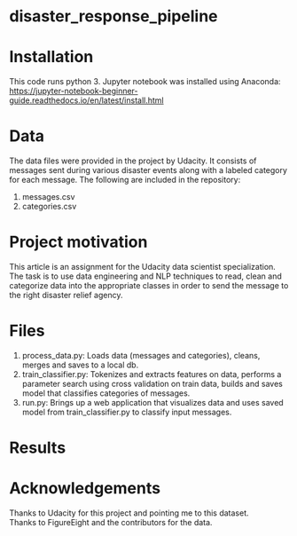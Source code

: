 # disaster_response_pipeline

# Installation
This code runs python 3.
Jupyter notebook was installed using Anaconda: https://jupyter-notebook-beginner-guide.readthedocs.io/en/latest/install.html <br />

# Data
The data files were provided in the project by Udacity. It consists of messages sent during various disaster events
along with a labeled category for each message. The following are included in the repository:
1. messages.csv
2. categories.csv

# Project motivation
This article is an assignment for the Udacity data scientist specialization. The task is to use data engineering and NLP
techniques to read, clean and categorize data into the appropriate classes in order to send the message to the
right disaster relief agency.

# Files
1. process_data.py: Loads data (messages and categories), cleans, merges and saves to a local db.
2. train_classifier.py: Tokenizes and extracts features on data, performs a parameter search using cross validation on
                        train data, builds and saves model that classifies categories of messages.
3. run.py: Brings up a web application that visualizes data and uses saved model from train_classifier.py to classify
           input messages.

# Results


# Acknowledgements
Thanks to Udacity for this project and pointing me to this dataset. <br />
Thanks to FigureEight and the contributors for the data.
